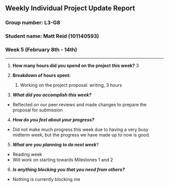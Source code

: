 ## Weekly Individual Project Update Report
### Group number: L3-G8
### Student name: Matt Reid (101140593)

### Week 5 (February 8th - 14th)
___
1. **How many hours did you spend on the project this week?** 3

2. **Breakdown of hours spent:**
   1. Working on the project proposal: writing, 3 hours

3. ***What did you accomplish this week?***
  - Reflected on our peer reviews and made changes to prepare the proposal for submission

4. ***How do you feel about your progress?***
  - Did not make much progress this week due to having a very busy midterm week, but the
    progress we have made up to now is good.

5. ***What are you planning to do next week***? 
  - Reading week
  - Will work on starting towards Milestones 1 and 2

6. ***Is anything blocking you that you need from others?*** 
  - Nothing is currently blocking me
